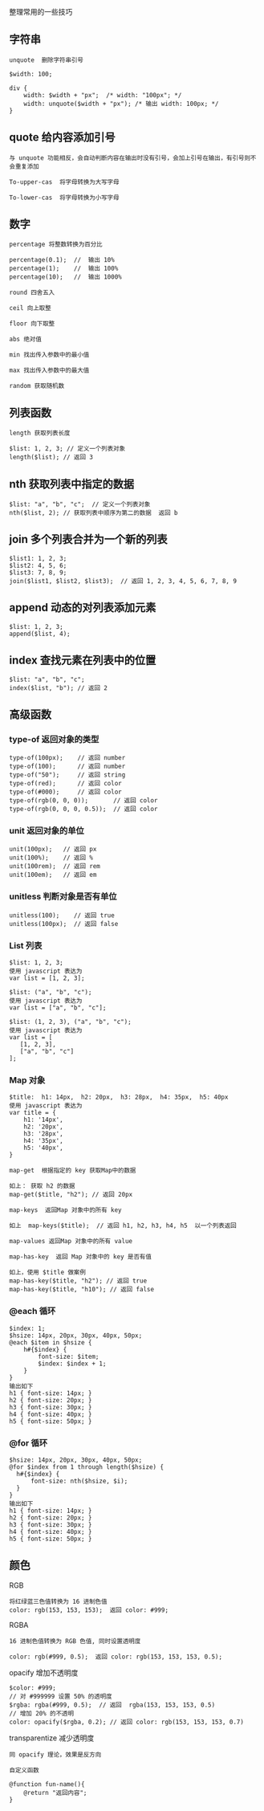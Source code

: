 <!--
 * @Description: 
 * @Author: 李大玄
 * @Date: 2021-11-30 16:08:48
 * @FilePath: /admin-website-vue2/src/views/blog/demo/scss.md
-->
整理常用的一些技巧

## 字符串
```
unquote  删除字符串引号

$width: 100;

div {
    width: $width + "px";  /* width: "100px"; */
    width: unquote($width + "px"); /* 输出 width: 100px; */
}
```

## quote 给内容添加引号
```
与 unquote 功能相反，会自动判断内容在输出时没有引号，会加上引号在输出，有引号则不会重复添加

To-upper-cas  将字母转换为大写字母

To-lower-cas  将字母转换为小写字母
```


## 数字
```
percentage 将整数转换为百分比

percentage(0.1);  //  输出 10%
percentage(1);    //  输出 100%
percentage(10);   //  输出 1000%

round 四舍五入

ceil 向上取整

floor 向下取整

abs 绝对值

min 找出传入参数中的最小值

max 找出传入参数中的最大值

random 获取随机数
```


## 列表函数
```
length 获取列表长度

$list: 1, 2, 3; // 定义一个列表对象
length($list); // 返回 3
```

## nth 获取列表中指定的数据
```
$list: "a", "b", "c";  // 定义一个列表对象
nth($list, 2); // 获取列表中顺序为第二的数据  返回 b
```

## join 多个列表合并为一个新的列表
```
$list1: 1, 2, 3;
$list2: 4, 5, 6;
$list3: 7, 8, 9;
join($list1, $list2, $list3);  // 返回 1, 2, 3, 4, 5, 6, 7, 8, 9
```

## append  动态的对列表添加元素
```
$list: 1, 2, 3;
append($list, 4);
```

## index  查找元素在列表中的位置
```
$list: "a", "b", "c";
index($list, "b"); // 返回 2
```

## 高级函数

> 
### type-of  返回对象的类型
```
type-of(100px);    // 返回 number
type-of(100);      // 返回 number
type-of("50");     // 返回 string
type-of(red);      // 返回 color
type-of(#000);     // 返回 color
type-of(rgb(0, 0, 0));       // 返回 color
type-of(rgb(0, 0, 0, 0.5));  // 返回 color
```

### unit  返回对象的单位
```
unit(100px);   // 返回 px
unit(100%);    // 返回 %
unit(100rem);  // 返回 rem
unit(100em);   // 返回 em
```

### unitless 判断对象是否有单位
```
unitless(100);    // 返回 true
unitless(100px);  // 返回 false
```


### List  列表
```
$list: 1, 2, 3;  
使用 javascript 表达为
var list = [1, 2, 3];

$list: ("a", "b", "c");  
使用 javascript 表达为
var list = ["a", "b", "c"];

$list: (1, 2, 3), ("a", "b", "c");  
使用 javascript 表达为
var list = [
   [1, 2, 3], 
   ["a", "b", "c"]
];
```

### Map  对象
```
$title:  h1: 14px,  h2: 20px,  h3: 28px,  h4: 35px,  h5: 40px
使用 javascript 表达为
var title = {
    h1: '14px',
    h2: '20px',
    h3: '28px',
    h4: '35px',
    h5: '40px',
}

map-get  根据指定的 key 获取Map中的数据

如上： 获取 h2 的数据
map-get($title, "h2"); // 返回 20px

map-keys  返回Map 对象中的所有 key

如上  map-keys($title);  // 返回 h1, h2, h3, h4, h5  以一个列表返回

map-values 返回Map 对象中的所有 value

map-has-key  返回 Map 对象中的 key 是否有值

如上，使用 $title 做案例
map-has-key($title, "h2"); // 返回 true
map-has-key($title, "h10"); // 返回 false
```

### @each  循环
```
$index: 1;
$hsize: 14px, 20px, 30px, 40px, 50px;
@each $item in $hsize {
    h#{$index} {
        font-size: $item;
        $index: $index + 1;
    }
}
输出如下
h1 { font-size: 14px; }
h2 { font-size: 20px; }
h3 { font-size: 30px; }
h4 { font-size: 40px; }
h5 { font-size: 50px; }
```

### @for  循环
```
$hsize: 14px, 20px, 30px, 40px, 50px;
@for $index from 1 through length($hsize) {
  h#{$index} {
      font-size: nth($hsize, $i);
  }
}
输出如下
h1 { font-size: 14px; }
h2 { font-size: 20px; }
h3 { font-size: 30px; }
h4 { font-size: 40px; }
h5 { font-size: 50px; }
```

## 颜色
RGB
```
将红绿蓝三色值转换为 16 进制色值
color: rgb(153, 153, 153);  返回 color: #999;
```

RGBA
```
16 进制色值转换为 RGB 色值, 同时设置透明度

color: rgb(#999, 0.5);  返回 color: rgb(153, 153, 153, 0.5);
```

opacify 增加不透明度
```
$color: #999;
// 对 #999999 设置 50% 的透明度
$rgba: rgba(#999, 0.5);  // 返回  rgba(153, 153, 153, 0.5)
// 增加 20% 的不透明
color: opacify($rgba, 0.2); // 返回 color: rgb(153, 153, 153, 0.7)
```

transparentize 减少透明度
```
同 opacify 理论，效果是反方向

自定义函数

@function fun-name(){
    @return "返回内容";
}
```